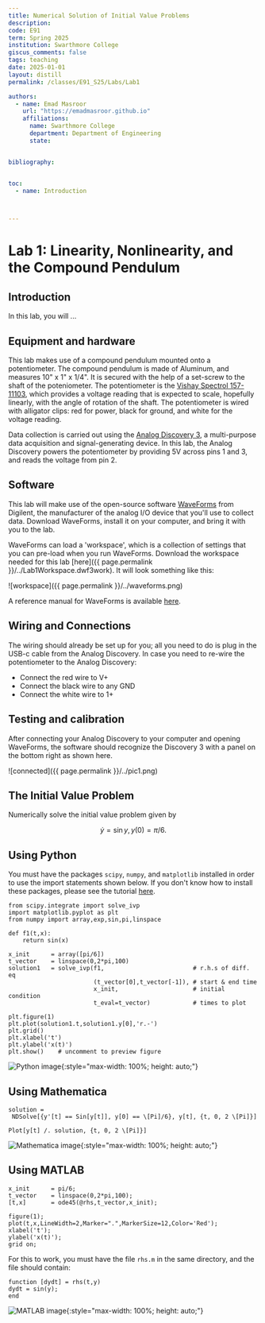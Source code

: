 ```yaml
---
title: Numerical Solution of Initial Value Problems
description: 
code: E91
term: Spring 2025
institution: Swarthmore College
giscus_comments: false
tags: teaching 
date: 2025-01-01
layout: distill
permalink: /classes/E91_S25/Labs/Lab1

authors:
  - name: Emad Masroor
    url: "https://emadmasroor.github.io"
    affiliations:
      name: Swarthmore College
      department: Department of Engineering
      state: 


bibliography: 


toc:
  - name: Introduction



---
```


# Lab 1: Linearity, Nonlinearity, and the Compound Pendulum

## Introduction
In this lab, you will ...

## Equipment and hardware

This lab makes use of a compound pendulum mounted onto a potentiometer. The compound pendulum is made of Aluminum, and measures 10" x 1" x 1/4". It is secured with the help of a set-screw to the shaft of the poteniometer. The potentiometer is the [Vishay Spectrol 157-11103](https://www.vishay.com/docs/57042/157.pdf), which provides a voltage reading that is expected to scale, hopefully linearly, with the angle of rotation of the shaft. The potentiometer is wired with alligator clips: red for power, black for ground, and white for the voltage reading.

Data collection is carried out using the [Analog Discovery 3](https://digilent.com/shop/analog-discovery-3/), a multi-purpose data acquisition and signal-generating device. In this lab, the Analog Discovery powers the potentiometer by providing 5V across pins 1 and 3, and reads the voltage from pin 2.

## Software
This lab will make use of the open-source software [WaveForms](https://tinyurl.com/E91LabSoftware) from Digilent, the manufacturer of the analog I/O device that you'll use to collect data. Download WaveForms, install it on your computer, and bring it with you to the lab.

WaveForms can load a 'workspace', which is a collection of settings that you can pre-load when you run WaveForms. Download the workspace needed for this lab [here]({{ page.permalink }}/../Lab1Workspace.dwf3work). It will look something like this:

![workspace]({{ page.permalink }}/../waveforms.png)

A reference manual for WaveForms is available [here](https://digilent.com/reference/software/waveforms/waveforms-3/reference-manual).

## Wiring and Connections

The wiring should already be set up for you; all you need to do is plug in the USB-c cable from the Analog Discovery. In case you need to re-wire the potentiometer to the Analog Discovery:

- Connect the red wire to V+
- Connect the black wire to any GND
- Connect the white wire to 1+

## Testing and calibration

After connecting your Analog Discovery to your computer and opening WaveForms, the software should recognize the Discovery 3 with a panel on the bottom right as shown here.

![connected]({{ page.permalink }}/../pic1.png)


## The Initial Value Problem
Numerically solve the initial value problem given by

$$ \dot{y} = \sin y, \, y(0) = \pi/6.$$

## Using Python

You must have the packages `scipy`, `numpy`, and `matplotlib` installed in order to use the import statements shown below. If you don't know how to install these packages, please see the tutorial [here](https://packaging.python.org/en/latest/tutorials/installing-packages/).

```
from scipy.integrate import solve_ivp
import matplotlib.pyplot as plt
from numpy import array,exp,sin,pi,linspace

def f1(t,x):
    return sin(x)

x_init      = array([pi/6]) 
t_vector    = linspace(0,2*pi,100)
solution1   = solve_ivp(f1,                         # r.h.s of diff. eq
                        (t_vector[0],t_vector[-1]), # start & end time
                        x_init,                     # initial condition
                        t_eval=t_vector)            # times to plot

plt.figure(1)
plt.plot(solution1.t,solution1.y[0],'r.-')
plt.grid()
plt.xlabel('t')
plt.ylabel('x(t)')
plt.show()    # uncomment to preview figure
```

![Python image](python_ivp.png){:style="max-width: 100%; height: auto;"}

## Using Mathematica

```
solution = 
 NDSolve[{y'[t] == Sin[y[t]], y[0] == \[Pi]/6}, y[t], {t, 0, 2 \[Pi]}]

Plot[y[t] /. solution, {t, 0, 2 \[Pi]}]
```

![Mathematica image](mathematica_ivp.png){:style="max-width: 100%; height: auto;"}

## Using MATLAB

```
x_init      = pi/6;
t_vector    = linspace(0,2*pi,100);
[t,x]       = ode45(@rhs,t_vector,x_init);

figure(1);
plot(t,x,LineWidth=2,Marker=".",MarkerSize=12,Color='Red');
xlabel('t');
ylabel('x(t)');
grid on;
```

For this to work, you must have the file `rhs.m` in the same directory, and the file should contain:

```
function [dydt] = rhs(t,y)
dydt = sin(y);
end
```

![MATLAB image](matlab_ivp.png){:style="max-width: 100%; height: auto;"}
